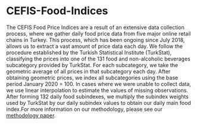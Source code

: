 # CEFIS-Food-Indices

The CEFIS Food Price Indices are a result of an extensive data collection process, where we gather daily food price data from five major online retail chains in Turkey. This process, which has been ongoing since July 2018, allows us to extract a vast amount of price data each day. We follow the procedure established by the Turkish Statistical Institute (TurkStat), classifying the prices into one of the 131 food and non-alcoholic beverages subcategory provided by TurkStat. For each subcategory, we take the geometric average of all prices in that subcategory each day. After obtaining geometric prices, we index all subcategories using the base period January 2020 = 100. In cases where we were unable to collect data, we use linear interpolation to estimate the values of missing observations. After forming 132 daily food subindexes, we multiply the subindex weights used by TurkStat by our daily subindex values to obtain our daily main food index.For more information on our methodology, please see our <a href='https://link.springer.com/article/10.1007/s41549-023-00084-2'>methodology paper</a>.
